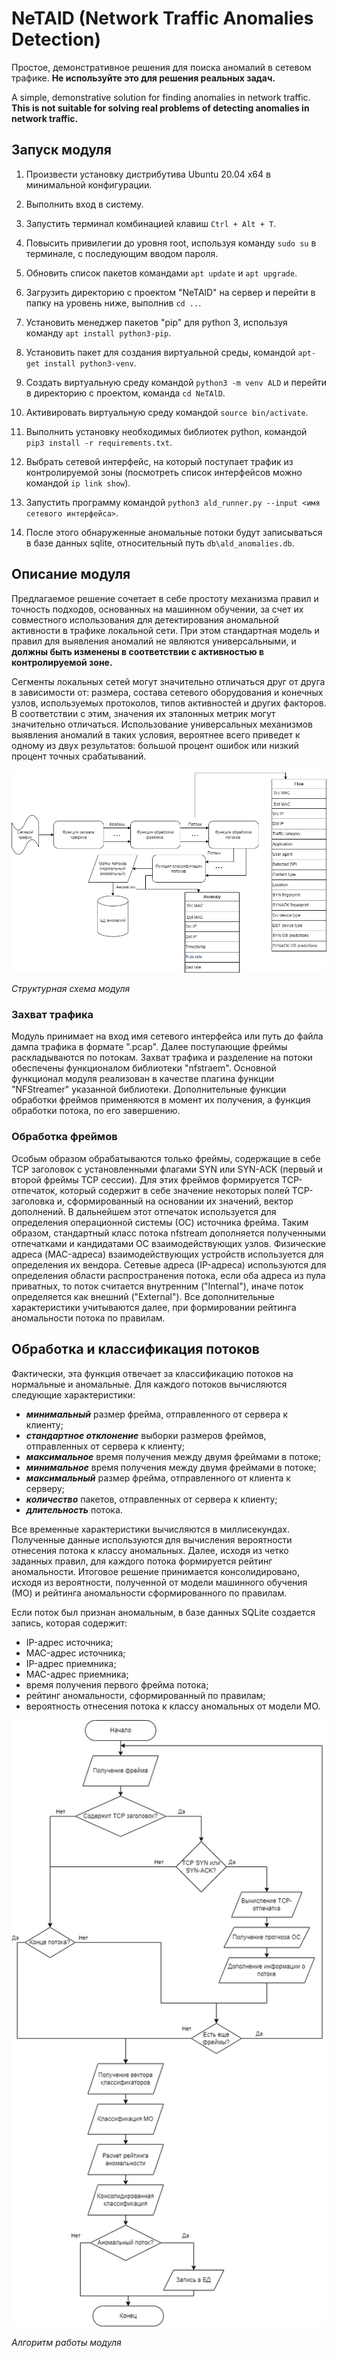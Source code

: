# NeTAlD (Network Traffic Anomalies Detection)

Простое, демонстративное решения для поиска аномалий в сетевом трафике. 
**Не используйте это для решения реальных задач.**

A simple, demonstrative solution for finding anomalies in network traffic. 
**This is not suitable for solving real problems of detecting anomalies in network traffic.**

## Запуск модуля
1. Произвести установку дистрибутива Ubuntu 20.04 x64 в минимальной конфигурации.

2. Выполнить вход в систему.

3. Запустить терминал комбинацией клавиш `Ctrl + Alt + T`.

4. Повысить привилегии до уровня root, используя команду `sudo su` в терминале, с последующим вводом пароля.

5. Обновить список пакетов командами `apt update` и `apt upgrade`.

6. Загрузить директорию с проектом "NeTAlD" на сервер и перейти в папку на уровень ниже, выполнив `cd ..`.

7. Установить менеджер пакетов "pip" для python 3, используя команду `apt install python3-pip`.

8. Установить пакет для создания виртуальной среды, командой `apt-get install python3-venv`.

9. Создать виртуальную среду командой `python3 -m venv ALD` и перейти в директорию с проектом, команда `cd NeTAlD`.

10. Активировать виртуальную среду командой `source bin/activate`.

11. Выполнить установку	необходимых библиотек python, командой `pip3 install -r requirements.txt`.

12. Выбрать сетевой интерфейс, на который поступает трафик из контролируемой зоны (посмотреть список интерфейсов можно командой `ip link show`).

13. Запустить программу командой `python3 ald_runner.py --input <имя сетевого интерфейса>`.

14. После этого обнаруженные аномальные потоки будут записываться в базе данных sqlite, относительный путь `db\ald_anomalies.db`.

## Описание модуля
Предлагаемое решение сочетает в себе простоту механизма правил и точность подходов, основанных на машинном обучении, за счет их совместного использования для детектирования аномальной активности в трафике локальной сети. При этом стандартная модель и правил для выявления аномалий не являются универсальными, и **должны быть изменены в соответствии с активностью в контролируемой зоне.**

Сегменты локальных сетей могут значительно отличаться друг от друга в зависимости от: размера, состава сетевого оборудования и конечных узлов, используемых протоколов, типов активностей и других факторов. В соответствии с этим, значения их эталонных метрик могут значительно отличаться. Использование универсальных механизмов выявления аномалий в таких условия, вероятнее всего приведет к одному из двух результатов: большой процент ошибок или низкий процент точных срабатываний.



![Структурная схема модуля.](/img/Ald_struct_sheme.png "Структурная схема модуля")

*Структурная схема модуля*

### Захват трафика

Модуль принимает на вход имя сетевого интерфейса или путь до файла дампа трафика в формате ".pcap". Далее поступающие фреймы раскладываются по потокам. Захват трафика и разделение на потоки обеспечены функционалом библиотеки "nfstraem". Основной функционал модуля реализован в качестве плагина функции "NFStreamer" указанной библиотеки. Дополнительные функции обработки фреймов применяются в момент их получения, а функция обработки потока, по его завершению.

### Обработка фреймов

Особым образом обрабатываются только фреймы, содержащие в себе TCP заголовок c установленными флагами SYN или SYN-ACK (первый и второй фреймы TCP сессии). Для этих фреймов формируется TCP-отпечаток, который содержит в себе значение некоторых полей TCP-заголовка и, сформированный на основании их значений, вектор дополнений. В дальнейшем этот отпечаток используется для определения операционной системы (ОС) источника фрейма. Таким образом, стандартный класс потока nfstream дополняется полученными отпечатками и кандидатами ОС взаимодействующих узлов. Физические адреса (MAC-адреса) взаимодействующих устройств используется для определения их вендора. Сетевые адреса (IP-адреса) используются для определения области распространения потока, если оба адреса из пула приватных, то поток считается внутренним ("Internal"), иначе поток определяется как внешний ("External"). Все дополнительные характеристики учитываются далее, при формировании рейтинга аномальности потока по правилам.

## Обработка и классификация потоков

Фактически, эта функция отвечает за классификацию потоков на нормальные и аномальные. Для каждого потоков вычисляются следующие характеристики:
- ***минимальный*** размер фрейма, отправленного от сервера к клиенту;
- ***стандартное отклонение*** выборки размеров фреймов, отправленных от сервера к клиенту;
- ***максимальное*** время получения между двумя фреймами в потоке;
- ***минимальное*** время получения между двумя фреймами в потоке;
- ***максимальный*** размер фрейма, отправленного от клиента к серверу;
- ***количество*** пакетов, отправленных от сервера к клиенту;
- ***длительность*** потока.

Все временные характеристики вычисляются в миллисекундах.
Полученные данные используются для вычисления вероятности отнесения потока к классу аномальных. Далее, исходя из четко заданных правил, для каждого потока формируется рейтинг аномальности. Итоговое решение принимается консолидировано, исходя из вероятности, полученной от модели машинного обучения (МО) и рейтинга аномальности сформированного по правилам.

Если поток был признан аномальным, в базе данных SQLite создается запись, которая содержит:
- IP-адрес источника;
- MAC-адрес источника;
- IP-адрес приемника;
- MAC-адрес приемника;
- время получения первого фрейма потока;
- рейтинг аномальности, сформированный по правилам;
- вероятность отнесения потока к классу аномальных от модели МО.

![Алгоритм работы модуля](/img/Ald_algorithm_sheme.png "Алгоритм работы модуля")

*Алгоритм работы модуля*
